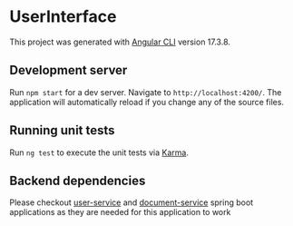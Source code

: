 # UserInterface

This project was generated with [Angular CLI](https://github.com/angular/angular-cli) version 17.3.8.

## Development server

Run `npm start` for a dev server. Navigate to `http://localhost:4200/`. The application will automatically reload if you change any of the source files.

## Running unit tests

Run `ng test` to execute the unit tests via [Karma](https://karma-runner.github.io).

## Backend dependencies

Please checkout [user-service](https://github.com/Brandon-Jaeger-Williams/user-service) and [document-service](https://github.com/Brandon-Jaeger-Williams/document-service) spring boot applications as they are needed for this application to work
